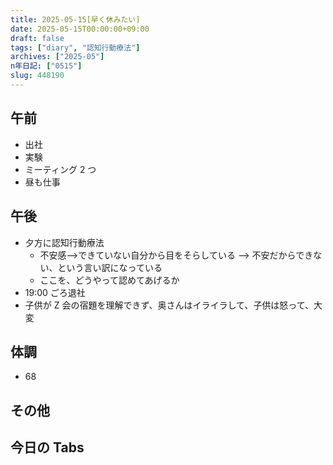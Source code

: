 ```yaml
---
title: 2025-05-15[早く休みたい]
date: 2025-05-15T00:00:00+09:00
draft: false
tags: ["diary", "認知行動療法"]
archives: ["2025-05"]
n年日記: ["0515"]
slug: 448190
---
```


## 午前

- 出社
- 実験
- ミーティング 2 つ
- 昼も仕事

## 午後

- 夕方に認知行動療法
  - 不安感-->できていない自分から目をそらしている --> 不安だからできない、という言い訳になっている
  - ここを、どうやって認めてあげるか
- 19:00 ごろ退社
- 子供が Z 会の宿題を理解できず、奥さんはイライラして、子供は怒って、大変

## 体調

- 68

## その他

## 今日の Tabs
